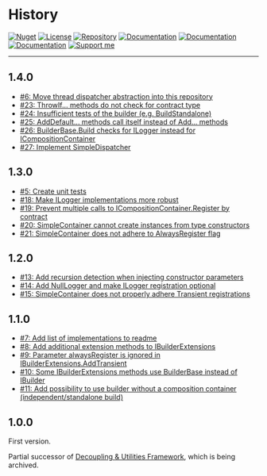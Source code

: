 # History

[![Nuget](https://img.shields.io/nuget/v/RI.Abstractions.Common)](https://www.nuget.org/packages/RI.Abstractions.Common/) [![License](https://img.shields.io/github/license/RotenInformatik/AbstractionsDotNet)](LICENSE) [![Repository](https://img.shields.io/badge/repo-AbstractionsDotNet-lightgrey)](https://github.com/RotenInformatik/AbstractionsDotNet) [![Documentation](https://img.shields.io/badge/docs-Readme-yellowgreen)](README.md) [![Documentation](https://img.shields.io/badge/docs-History-yellowgreen)](HISTORY.md) [![Documentation](https://img.shields.io/badge/docs-API-yellowgreen)](https://roteninformatik.github.io/AbstractionsDotNet/api/) [![Support me](https://img.shields.io/badge/support%20me-Ko--fi-ff69b4?logo=Ko-fi)](https://ko-fi.com/franziskaroten)

---

## 1.4.0

* [#6: Move thread dispatcher abstraction into this repository](https://github.com/RotenInformatik/AbstractionsDotNet/issues/6)
* [#23: ThrowIf... methods do not check for contract type](https://github.com/RotenInformatik/AbstractionsDotNet/issues/23)
* [#24: Insufficient tests of the builder (e.g. BuildStandalone)](https://github.com/RotenInformatik/AbstractionsDotNet/issues/24)
* [#25: AddDefault... methods call itself instead of Add... methods](https://github.com/RotenInformatik/AbstractionsDotNet/issues/25)
* [#26: BuilderBase.Build checks for ILogger instead for ICompositionContainer](https://github.com/RotenInformatik/AbstractionsDotNet/issues/26)
* [#27: Implement SimpleDispatcher](https://github.com/RotenInformatik/AbstractionsDotNet/issues/27)

## 1.3.0

* [#5: Create unit tests](https://github.com/RotenInformatik/AbstractionsDotNet/issues/5)
* [#18: Make ILogger implementations more robust](https://github.com/RotenInformatik/AbstractionsDotNet/issues/18)
* [#19: Prevent multiple calls to ICompositionContainer.Register by contract](https://github.com/RotenInformatik/AbstractionsDotNet/issues/19)
* [#20: SimpleContainer cannot create instances from type constructors](https://github.com/RotenInformatik/AbstractionsDotNet/issues/20)
* [#21: SimpleContainer does not adhere to AlwaysRegister flag](https://github.com/RotenInformatik/AbstractionsDotNet/issues/21)

## 1.2.0

* [#13: Add recursion detection when injecting constructor parameters](https://github.com/RotenInformatik/AbstractionsDotNet/issues/13)
* [#14: Add NullLogger and make ILogger registration optional](https://github.com/RotenInformatik/AbstractionsDotNet/issues/14)
* [#15: SimpleContainer does not properly adhere Transient registrations](https://github.com/RotenInformatik/AbstractionsDotNet/issues/15)

## 1.1.0

* [#7: Add list of implementations to readme](https://github.com/RotenInformatik/AbstractionsDotNet/issues/7)
* [#8: Add additional extension methods to IBuilderExtensions](https://github.com/RotenInformatik/AbstractionsDotNet/issues/8)
* [#9: Parameter alwaysRegister is ignored in IBuilderExtensions.AddTransient](https://github.com/RotenInformatik/AbstractionsDotNet/issues/9)
* [#10: Some IBuilderExtensions methods use BuilderBase instead of IBuilder](https://github.com/RotenInformatik/AbstractionsDotNet/issues/10)
* [#11: Add possibility to use builder without a composition container (independent/standalone build)](https://github.com/RotenInformatik/AbstractionsDotNet/issues/11)

## 1.0.0

First version.

Partial successor of [Decoupling & Utilities Framework](https://github.com/RotenInformatik/RI_Framework), which is being archived.
